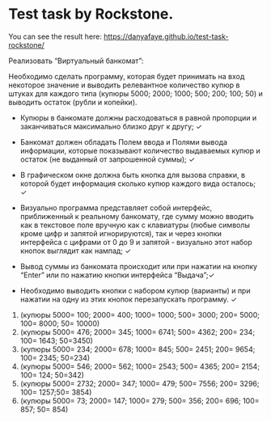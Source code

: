 # Test task by Rockstone. 

You can see the result here: https://danyafaye.github.io/test-task-rockstone/

Реализовать “Виртуальный банкомат”:

Необходимо сделать программу, которая будет принимать на вход некоторое значение
и выводить релевантное количество купюр в штуках для каждого типа (купюры 5000;
2000; 1000; 500; 200; 100; 50) и выводить остаток (рубли и копейки).

- Купюры в банкомате должны расходоваться в равной пропорции и заканчиваться
максимально близко друг к другу; ✓

- Банкомат должен обладать Полем ввода и Полями вывода информации,
которые показывают количество выдаваемых купюр и остаток (не выданный от
запрошенной суммы); ✓

- В графическом окне должна быть кнопка для вызова справки, в которой будет
информация сколько купюр каждого вида осталось; ✓

- Визуально программа представляет собой интерфейс, приближенный к
реальному банкомату, где сумму можно вводить как в текстовое поле вручную
как с клавиатуры (любые символы кроме цифр и запятой игнорируются), так и
через кнопки интерфейса с цифрами от 0 до 9 и запятой - визуально этот набор
кнопок выглядит как нампад; ✓

- Вывод суммы из банкомата происходит или при нажатии на кнопку “Enter” или по
нажатию кнопки интерфейса “Выдача”;✓

- Необходимо выводить кнопки с набором купюр (варианты) и при нажатии на
одну из этих кнопок перезапускать программу. ✓


1. (купюры 5000= 100; 2000= 400; 1000= 1000; 500= 3000; 200= 5000; 100= 8000;
50= 10000)
2. (купюры 5000= 476; 2000= 345; 1000= 6741; 500= 4362; 200= 234; 100= 1643; 50=3450)
3. (купюры 5000= 234; 2000= 678; 1000= 845; 500= 2451; 200= 9654; 100= 2345;
50=234)
4. (купюры 5000= 546; 2000= 562; 1000= 2543; 500= 4365; 200= 2154; 100= 124; 50=342)
5. (купюры 5000= 2732; 2000= 347; 1000= 479; 500= 7556; 200= 3296; 100= 1257;50= 3854)
6. (купюры 5000= 73; 2000= 147; 1000= 279; 500= 356; 200= 696; 100= 857; 50= 854)
